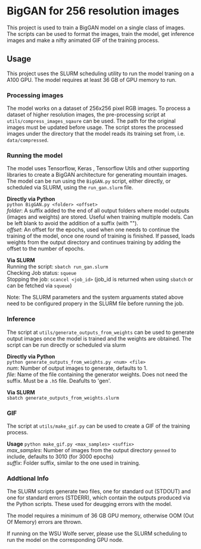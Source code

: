 # BigGAN for 256 resolution images

This project is used to train a BigGAN model on a single class of images. The scripts can be used to format the images, train the model, get inference images and make a nifty animated GIF of the training process.

## Usage
This project uses the SLURM scheduling utility to run the model traning on a A100 GPU. The model requires at least 36 GB of GPU memory to run.

### Processing images
The model works on a dataset of 256x256 pixel RGB images. To process a dataset of higher resolution images, the pre-processing script at `utils/compress_images_sqaure` can be used. The path for the original images must be updated before usage. The script stores the processed images under the directory that the model reads its training set from, i.e. `data/compressed`.

### Running the model
The model uses Tensorflow, Keras , Tensorflow Utils and other supporting libraries to create a BigGAN architecture for generating mountain images.
The model can be run using the `BigGAN.py` script, either directly, or scheduled via SLURM, using the `run_gan.slurm` file.

**Directly via Python**   
`python BigGAN.py <folder> <offset>`   
*folder*: A suffix added to the end of all output folders where model outputs (images and weights) are stored. Useful when training multiple models. Can be left blank to avoid the addition of a suffix (with "").   
*offset*: An offset for the epochs, used when one needs to continue the training of the model, once one round of training is finished. If passed, loads weights from the output directory and continues training by adding the offset to the number of epochs.

**Via SLURM**   
Running the script: `sbatch run_gan.slurm`   
Checking Job status: `squeue`   
Stopping the job: `scancel <job_id>` (job_id is returned when using `sbatch` or can be fetched via `squeue`)   

Note: The SLURM parameters and the system arguaments stated above need to be configured propery in the SLURM file before running the job.

### Inference
The script at `utils/generate_outputs_from_weights` can be used to generate output images once the model is trained and the weights are obtained. The script can be run directly or scheduled via slurm   

**Directly via Python**   
`python generate_outputs_from_weights.py <num> <file>`   
*num*: Number of output images to generate, defaults to 1.   
*file*: Name of the file containing the generator weights. Does not need the suffix. Must be a `.h5` file. Deafults to 'gen'.   

**Via SLURM**   
`sbatch generate_outputs_from_weights.slurm`   

### GIF
The script at `utils/make_gif.py` can be used to create a GIF of the training process. 

**Usage**
`python make_gif.py <max_samples> <suffix>`   
*max_samples*: Number of images from the output directory `genned` to include, defaults to 3010 (for 3000 epochs)   
*suffix*: Folder suffix, similar to the one used in training.   

### Addtional Info
The SLURM scripts generate two files, one for standard out (STDOUT) and one for standard errors (STDERR), which contain the outputs produced via the Python scripts. These used for deugging errors with the model.

The model requires a minimum of 36 GB GPU memory, otherwise OOM (Out Of Memory) errors are thrown.

If running on the WSU Wolfe server, please use the SLURM scheduling to run the model on the corresponding GPU node.
